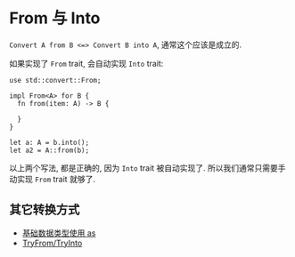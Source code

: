 
# From 与 Into

`Convert A from B <=> Convert B into A`, 通常这个应该是成立的.

如果实现了 `From` trait, 会自动实现 `Into` trait:

```no_run
use std::convert::From;

impl From<A> for B {
  fn from(item: A) -> B {
    
  }
}

let a: A = b.into();
let a2 = A::from(b);
```
以上两个写法, 都是正确的, 因为 `Into` trait 被自动实现了.
所以我们通常只需要手动实现 `From` trait 就够了.

## 其它转换方式
- [基础数据类型使用 as](../fundamental/cast.md)
- [TryFrom/TryInto](../common-traits/try-from-try-into.md)